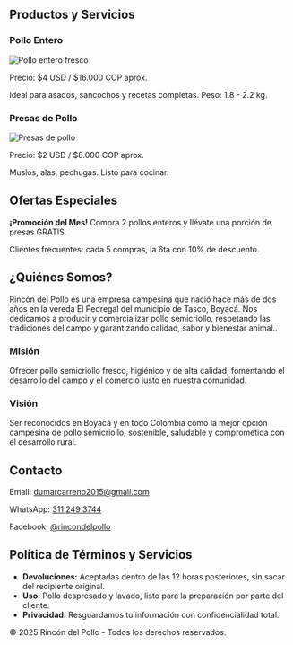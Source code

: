 <section id="productos">
  <h2>Productos y Servicios</h2>
  <div class="product">
    <h3>Pollo Entero</h3>
    <img src="https://cdn.pixabay.com/photo/2016/03/05/19/02/chicken-1239243_1280.jpg" alt="Pollo entero fresco">
    <p>Precio: $4 USD / $16.000 COP aprox.</p>
    <p>Ideal para asados, sancochos y recetas completas. Peso: 1.8 - 2.2 kg.</p>
  </div>
  <div class="product">
    <h3>Presas de Pollo</h3>
    <img src="https://cdn.pixabay.com/photo/2017/06/02/18/24/chicken-2364792_1280.jpg" alt="Presas de pollo">
    <p>Precio: $2 USD / $8.000 COP aprox.</p>
    <p>Muslos, alas, pechugas. Listo para cocinar.</p>
  </div>
</section>

<section id="ofertas">
  <h2>Ofertas Especiales</h2>
  <div class="offer">
    <p><strong>¡Promoción del Mes!</strong> Compra 2 pollos enteros y llévate una porción de presas GRATIS.</p>
    <p>Clientes frecuentes: cada 5 compras, la 6ta con 10% de descuento.</p>
  </div>
</section>

<section id="quienes">
  <h2>¿Quiénes Somos?</h2>
  <p>Rincón del Pollo es una empresa campesina que nació hace más de dos años en la vereda El Pedregal del municipio de Tasco, Boyacá. Nos dedicamos a producir y comercializar pollo semicriollo, respetando las tradiciones del campo y garantizando calidad, sabor y bienestar animal..</p>
  <h3>Misión</h3>
  <p>Ofrecer pollo semicriollo fresco, higiénico y de alta calidad, fomentando el desarrollo del campo y el comercio justo en nuestra comunidad.</p>
  <h3>Visión</h3>
  <p>Ser reconocidos en Boyacá y en todo Colombia como la mejor opción campesina de pollo semicriollo, sostenible, saludable y comprometida con el desarrollo rural.</p>
</section>

<section id="contacto" class="contact">
  <h2>Contacto</h2>
  <p>Email: <a href="mailto:dumarcarreno2015@gmail.com">dumarcarreno2015@gmail.com</a></p>
  <p>WhatsApp: <a href="https://wa.me/573112493744">311 249 3744</a></p>
  <p>Facebook: <a href="https://facebook.com/rincondelpollo">@rincondelpollo</a></p>
</section>

<section id="politica" class="policy">
  <h2>Política de Términos y Servicios</h2>
  <ul>
    <li><strong>Devoluciones:</strong> Aceptadas dentro de las 12 horas posteriores, sin sacar del recipiente original.</li>
    <li><strong>Uso:</strong> Pollo despresado y lavado, listo para la preparación por parte del cliente.</li>
    <li><strong>Privacidad:</strong> Resguardamos tu información con confidencialidad total.</li>
  </ul>
</section>

<footer>
  <p>&copy; 2025 Rincón del Pollo - Todos los derechos reservados.</p>
</footer>

</body>
</html>

